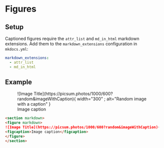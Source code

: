 # Figures
## Setup

Captioned figures require the `attr_list` and `md_in_html` markdown extensions.  Add them to the `markdown_extensions` configuration in `mkdocs.yml`:

```yaml
markdown_extensions:
  - attr_list
  - md_in_html
```

## Example

<section markdown>
<figure markdown>
![Image Title](https://picsum.photos/1000/600?random&imageWithCaption){ width="300" ; alt="Random image with a caption" }
<figcaption>Image caption</figcaption>
</figure>
</section>

```markdown
<section markdown>
<figure markdown>
![Image Title](https://picsum.photos/1000/600?random&imageWithCaption){ width="300" ; alt="Random image with a caption" }
<figcaption>Image caption</figcaption>
</figure>
</section>
```



